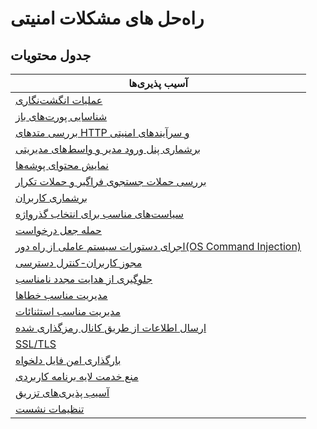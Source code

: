 # راه‌حل های مشکلات امنیتی 
## جدول محتویات

| آسیب پذیری‌ها      | 
| ----------- |
| [عملیات انگشت‌نگاری](https://github.com/Fire-Null/Security-solutions/tree/main/Finger%20Printing)|
|[شناسایی پورت‌های باز](https://github.com/Fire-Null/Security-solutions/tree/main/%D8%B4%D9%86%D8%A7%D8%B3%D8%A7%DB%8C%DB%8C%20%D9%BE%D9%88%D8%B1%D8%AA%E2%80%8C%D9%87%D8%A7%DB%8C%20%D8%A8%D8%A7%D8%B2)|
|[بررسی متدهای HTTP و سرآیندهای امنیتی](https://github.com/Fire-Null/Security-solutions/tree/main/%D8%A8%D8%B1%D8%B1%D8%B3%DB%8C%20%D9%85%D8%AA%D8%AF%D9%87%D8%A7%DB%8C%20HTTP%20%D9%88%20%D8%B3%D8%B1%D8%A2%DB%8C%D9%86%D8%AF%D9%87%D8%A7%DB%8C%20%D8%A7%D9%85%D9%86%DB%8C%D8%AA%DB%8C)|
|[برشماری پنل ورود مدیر و واسط‌های مدیریتی](https://github.com/Fire-Null/Security-solutions/tree/main/%D8%A8%D8%B1%D8%B4%D9%85%D8%A7%D8%B1%DB%8C%20%D9%BE%D9%86%D9%84%20%D9%88%D8%B1%D9%88%D8%AF%20%D9%85%D8%AF%DB%8C%D8%B1%20%D9%88%20%D9%88%D8%A7%D8%B3%D8%B7%E2%80%8C%D9%87%D8%A7%DB%8C%20%D9%85%D8%AF%DB%8C%D8%B1%DB%8C%D8%AA%DB%8C)|
|[نمایش محتوای پوشه‌ها](https://github.com/Fire-Null/Security-solutions/tree/main/%D9%86%D9%85%D8%A7%DB%8C%D8%B4%20%D9%85%D8%AD%D8%AA%D9%88%D8%A7%DB%8C%20%D9%BE%D9%88%D8%B4%D9%87%E2%80%8C%D9%87%D8%A7)|
|[بررسی حملات جستجوی فراگیر و حملات تکرار](https://github.com/Fire-Null/Security-solutions/tree/main/%D8%A8%D8%B1%D8%B1%D8%B3%DB%8C%20%D8%AD%D9%85%D9%84%D8%A7%D8%AA%20%D8%AC%D8%B3%D8%AA%D8%AC%D9%88%DB%8C%20%D9%81%D8%B1%D8%A7%DA%AF%DB%8C%D8%B1%20%D9%88%20%D8%AD%D9%85%D9%84%D8%A7%D8%AA%20%D8%AA%DA%A9%D8%B1%D8%A7%D8%B1)|
|[برشماری کاربران](https://github.com/Fire-Null/Security-solutions/tree/main/%D8%A8%D8%B1%D8%B4%D9%85%D8%A7%D8%B1%DB%8C%20%DA%A9%D8%A7%D8%B1%D8%A8%D8%B1%D8%A7%D9%86)|
|[سیاست‌های مناسب برای انتخاب گذرواژه](https://github.com/Fire-Null/Security-solutions/tree/main/%D8%B3%DB%8C%D8%A7%D8%B3%D8%AA%E2%80%8C%D9%87%D8%A7%DB%8C%20%D9%85%D9%86%D8%A7%D8%B3%D8%A8%20%D8%A8%D8%B1%D8%A7%DB%8C%20%D8%A7%D9%86%D8%AA%D8%AE%D8%A7%D8%A8%20%DA%AF%D8%B0%D8%B1%D9%88%D8%A7%DA%98%D9%87)|
|[حمله جعل درخواست](https://github.com/Fire-Null/Security-solutions/tree/main/%D8%AD%D9%85%D9%84%D9%87%20%D8%AC%D8%B9%D9%84%20%D8%AF%D8%B1%D8%AE%D9%88%D8%A7%D8%B3%D8%AA)|
|[اجرای دستورات سیستم عاملی از راه دور(OS Command Injection)](https://github.com/Fire-Null/Security-solutions/tree/main/%D8%A7%D8%AC%D8%B1%D8%A7%DB%8C%20%D8%AF%D8%B3%D8%AA%D9%88%D8%B1%D8%A7%D8%AA%20%D8%B3%DB%8C%D8%B3%D8%AA%D9%85%20%D8%B9%D8%A7%D9%85%D9%84%DB%8C%20%D8%A7%D8%B2%20%D8%B1%D8%A7%D9%87%20%D8%AF%D9%88%D8%B1(OS%20Command%20Injection))|
|[مجوز کاربران-کنترل دسترسی](https://github.com/Fire-Null/Security-solutions/tree/main/%D9%85%D8%AC%D9%88%D8%B2%20%DA%A9%D8%A7%D8%B1%D8%A8%D8%B1%D8%A7%D9%86-%DA%A9%D9%86%D8%AA%D8%B1%D9%84%20%D8%AF%D8%B3%D8%AA%D8%B1%D8%B3%DB%8C)|
|[جلوگیری از هدایت مجدد نامناسب](https://github.com/Fire-Null/Security-solutions/tree/main/%D8%AC%D9%84%D9%88%DA%AF%DB%8C%D8%B1%DB%8C%20%D8%A7%D8%B2%20%D9%87%D8%AF%D8%A7%DB%8C%D8%AA%20%D9%85%D8%AC%D8%AF%D8%AF%20%D9%86%D8%A7%D9%85%D9%86%D8%A7%D8%B3%D8%A8)|
|[مدیریت مناسب خطاها](https://github.com/Fire-Null/Security-solutions/tree/main/%D9%85%D8%AF%DB%8C%D8%B1%DB%8C%D8%AA%20%D9%85%D9%86%D8%A7%D8%B3%D8%A8%20%D8%AE%D8%B7%D8%A7%D9%87%D8%A7)|
|[مدیریت مناسب استثنائات](https://github.com/Fire-Null/Security-solutions/tree/main/%D9%85%D8%AF%DB%8C%D8%B1%DB%8C%D8%AA%20%D9%85%D9%86%D8%A7%D8%B3%D8%A8%20%D8%A7%D8%B3%D8%AA%D8%AB%D9%86%D8%A7%D8%A6%D8%A7%D8%AA)|
|[ارسال اطلاعات از طریق کانال رمزگذاری شده](https://github.com/Fire-Null/Security-solutions/tree/main/%D8%A7%D8%B1%D8%B3%D8%A7%D9%84%20%D8%A7%D8%B7%D9%84%D8%A7%D8%B9%D8%A7%D8%AA%20%D8%A7%D8%B2%20%D8%B7%D8%B1%DB%8C%D9%82%20%DA%A9%D8%A7%D9%86%D8%A7%D9%84%20%D8%B1%D9%85%D8%B2%DA%AF%D8%B0%D8%A7%D8%B1%DB%8C%20%D8%B4%D8%AF%D9%87)|
|[SSL/TLS](https://github.com/Fire-Null/Security-solutions/tree/main/SSL/TLS)|
|[بارگذاری امن فایل دلخواه](https://github.com/Fire-Null/Security-solutions/tree/main/%D8%A8%D8%A7%D8%B1%DA%AF%D8%B0%D8%A7%D8%B1%DB%8C%20%D8%A7%D9%85%D9%86%20%D9%81%D8%A7%DB%8C%D9%84%20%D8%AF%D9%84%D8%AE%D9%88%D8%A7%D9%87)|
|[منع خدمت لایه برنامه کاربردی](https://github.com/Fire-Null/Security-solutions/tree/main/%D9%85%D9%86%D8%B9%20%D8%AE%D8%AF%D9%85%D8%AA%20%D9%84%D8%A7%DB%8C%D9%87%20%D8%A8%D8%B1%D9%86%D8%A7%D9%85%D9%87%20%DA%A9%D8%A7%D8%B1%D8%A8%D8%B1%D8%AF%DB%8C)|
|[آسیب پذیری‌های تزریق](https://github.com/Fire-Null/Security-solutions/tree/main/%D8%A2%D8%B3%DB%8C%D8%A8%20%D9%BE%D8%B0%DB%8C%D8%B1%DB%8C%E2%80%8C%D9%87%D8%A7%DB%8C%20%D8%AA%D8%B2%D8%B1%DB%8C%D9%82)|
|[تنظیمات نشست](https://github.com/Fire-Null/Security-solutions/tree/main/%D8%AA%D9%86%D8%B8%DB%8C%D9%85%D8%A7%D8%AA%20%D9%86%D8%B4%D8%B3%D8%AA)|
